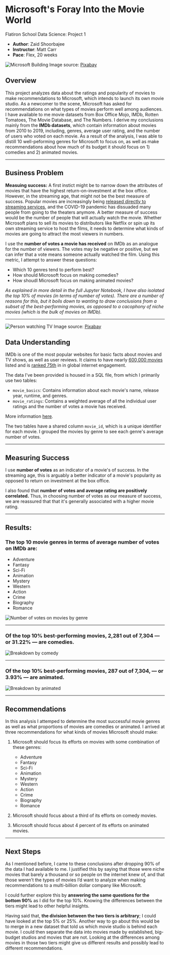 # Microsoft's Foray Into the Movie World
Flatiron School Data Science: Project 1
- **Author**: Zaid Shoorbajee
- **Instructor**: Matt Carr
- **Pace**: Flex, 20 weeks

![Microsoft Building](./images/msft-bldg-cropped.jpg)
Image source: [Pixabay](https://pixabay.com/photos/building-cologne-facade-1011876/)

## Overview

This project analyzes data about the ratings and popularity of movies to make recommendations to Microsoft, which intends to launch its own movie studio. As a newcomer to the scene, Microsoft has asked for recommendations on what types of movies perform well among audiences. I have available to me movie datasets from Box Office Mojo, IMDb, Rotten Tomatoes, The Movie Database, and The Numbers. I derive my conclusions mainly from the **IMDb datasets**, which contain information about movies from 2010 to 2019, including, genres, average user rating, and the number of users who voted on each movie. As a result of the analysis, I was able to distill 10 well-peforming genres for Microsoft to focus on, as well as make recommendations about how much of its budget it should focus on 1) comedies and 2) animated movies.

___

## Business Problem

**Measuing success:** A first instict might be to narrow down the attributes of movies that have the highest return-on-investment at the box office. However, in the streaming age, that might not be the best measure of success. Popular movies are increasingly being [released directly to streaming services](https://variety.com/2022/film/box-office/disney-pixar-turning-red-disney-plus-subscribers-1235149836/), and the COVID-19 pandemic has dissuaded many people from going to the theaters anymore. A better measure of success would be the number of people that will actually watch the movie. Whether Microsoft plans to sell its movies to distributors like Netflix or spin up its own streaming service to host the films, it needs to determine what kinds of movies are going to attract the most viewers in numbers.

I use the **number of votes a movie has received** on IMDb as an analogue for the number of viewers. The votes may be negative or positive, but we can infer that a vote means someone actually watched the film. Using this metric, I attempt to answer these questions:

- Which 10 genres tend to perform best?
- How should Microsoft focus on making comedies? 
- How shoudl Microsoft focus on making animated movies?

*As explained in more detail in the full Jupyter Notebook, I have also isolated the top 10% of movies (in terms of number of votes). There are a number of reasons for this, but it boils down to wanting to draw conclusions from a subset of the best-performing movies, as opposed to a cacophony of niche movies (which is the bulk of movies on IMDb).*
___

![Person watching TV](./images/streaming-cropped.jpg)
Image source: [Pixabay](https://pixabay.com/photos/tv-man-watching-room-office-3774381/)

## Data Understanding

IMDb is one of the most popular websites for basic facts about movies and TV shows, as well as user reviews. It claims to have nearly [600,000 movies](https://www.imdb.com/pressroom/stats/) listed and is [ranked 75th](https://www.alexa.com/siteinfo/imdb.com) in in global internet engagement. 

The data I've been provided is housed in a SQL file, from which I primarily use two tables:
- `movie_basics`: Contains information about each movie's name, release year, runtime, and genres.
- `movie_ratings`: Contains a weighted average of all the individual user ratings and the number of votes a movie has received.

More information [here](https://www.imdb.com/interfaces/).

The two tables have a shared column `movie_id`, which is a unique identifier for each movie. I grouped the movies by genre to see each genre's average number of votes.

---

## Measuring Success

I use **number of votes** as an indicator of a movie's of success. In the streaming age, this is arguably a better indicator of a movie's popularity as opposed to return on investment at the box office.

I also found that **number of votes and average rating are positively correlated.** Thus, in choosing number of votes as our measure of success, we are reassured that that it's generally associated with a higher movie rating.

---

## Results: 

### The top 10 movie genres in terms of average number of votes on IMDb are:
- Adventure
- Fantasy
- Sci-Fi
- Animation
- Mystery
- Western
- Action
- Crime
- Biography
- Romance

![Number of votes on movies by genre](./images/top_genres.png)

---

### Of the top 10% best-performing movies, 2,281 out of 7,304 — or 31.22% — are comedies.

![Breakdown by comedy](./images/comedies.png)

---

### Of the top 10% best-performing movies, 287 out of 7,304, — or 3.93% — are animated.

![Breakdown by animated](./images/animated.png)

---

## Recommendations

In this analysis I attemped to determine the most successful movie genres as well as what proportions of movies are comedies or animated. I arrived at three recommendations for what kinds of movies Microsoft should make:

1. Microsoft should focus its efforts on movies with some combination of these genres:

    - Adventure
    - Fantasy
    - Sci-Fi
    - Animation
    - Mystery
    - Western
    - Action
    - Crime
    - Biography
    - Romance
    
    
2. Microsoft should focus about a third of its efforts on comedy movies.

3. Microsoft should focus about 4 percent of its efforts on animated movies.
___

## Next Steps

As I mentioned before, I came to these conclusions after dropping 90% of the data I had available to me. I justified this by saying that those were niche movies that barely a thousand or so people on the internet knew of, and that those weren’t the types of movies I’d want to analyze when making recommendations to a multi-billion dollar company like Microsoft.

I could further explore this by **answering the same questions for the bottom 90%** as I did for the top 10%. Knowing the differences between the tiers might lead to other helpful insights.

Having said that, **the division between the two tiers is arbitrary**; I could have looked at the top 5% or 25%. Another way to go about this would be to merge in a new dataset that told us which movie studio is behind each movie. I could then separate the data into movies made by established, big-budget studios and movies that are not. Looking at the differences among movies in those two tiers might give us different results and possibly lead to different recommendations.